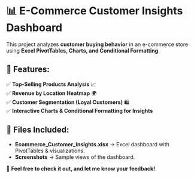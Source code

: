 # 📊 E-Commerce Customer Insights Dashboard  

This project analyzes **customer buying behavior** in an e-commerce store using **Excel PivotTables, Charts, and Conditional Formatting**.  

## 🔹 Features:  
✅ **Top-Selling Products Analysis** 📈  
✅ **Revenue by Location Heatmap** 🌍  
✅ **Customer Segmentation (Loyal Customers)** 🛍️  
✅ **Interactive Charts & Conditional Formatting for Insights**  

## 📂 Files Included:  
- **Ecommerce_Customer_Insights.xlsx** → Excel dashboard with PivotTables & visualizations.  
- **Screenshots** → Sample views of the dashboard.  

📢 **Feel free to check it out, and let me know your feedback!**  
